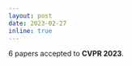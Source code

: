 ```yaml
---
layout: post
date: 2023-02-27
inline: true
---
```

6 papers accepted to <strong>CVPR 2023</strong>.
